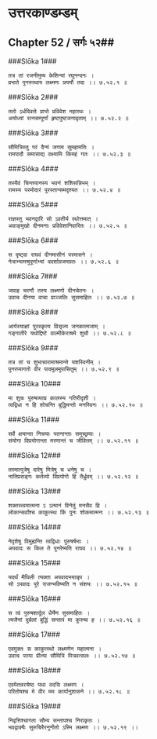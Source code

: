 उत्तरकाण्डम्डम्
===============================


## Chapter 52  / सर्गः ५२##


###Slōka 1###


    तत्र तां रजनीमुष्य केशिन्यां रघुनन्दनः ।
    प्रभाते पुनरुत्थाय लक्ष्मणः प्रययौ तदा ।। ७.५२.१ ॥


###Slōka 2###


    ततो ऽर्धदिवसे प्राप्ते प्रविवेश महारथः ।
    अयोध्यां रत्नसम्पूर्णां हृष्टपुष्टजनावृताम् ।। ७.५२.२ ॥


###Slōka 3###


    सौमित्रिस्तु परं दैन्यं जगाम सुमहामतिः ।
    रामपादौ समासाद्य वक्ष्यामि किमहं गतः ।। ७.५२.३ ॥


###Slōka 4###


    तस्यैवं चिन्तयानस्य भवनं शशिसन्निभम् ।
    रामस्य परमोदारं पुरस्तान्समदृश्यत ।। ७.५२.४ ॥


###Slōka 5###


    राज्ञस्तु भवनद्वारि सो ऽवतीर्य रथोत्तमात् ।
    अवाङ्मुखो दीनमनाः प्रविवेशानिवारितः ।। ७.५२.५ ॥


###Slōka 6###


    स दृष्ट्वा राघवं दीनमासीनं परमासने ।
    नेत्राभ्यामश्रुपूर्णाभ्यां ददर्शाग्रजमग्रतः ।। ७.५२.६ ॥


###Slōka 7###


    जग्राह चरणौ तस्य लक्ष्मणो दीनचेतनः ।
    उवाच दीनया वाचा प्राञ्जलिः सुसमाहितः ।। ७.५२.७ ॥


###Slōka 8###


    आर्यस्याज्ञां पुरस्कृत्य विसृज्य जनकात्मजाम् ।
    गङ्गातीरे यथोद्दिष्टे वाल्मीकेराश्रमे शुचौ ।। ७.५२.८ ॥


###Slōka 9###


    तत्र तां च शुभाचारामाश्रमान्ते यशस्विनीम् ।
    पुनरप्यागतो वीर पादमूलमुपासितुम् ।। ७.५२.९ ॥


###Slōka 10###


    मा शुचः पुरुषव्याघ्र कालस्य गतिरीदृशी ।
    त्वद्विधा न हि शोचन्ति बुद्धिमन्तो मनस्विनः ।। ७.५२.१० ॥


###Slōka 11###


    सर्वे क्षयान्ता निचयाः पतनान्ताः समुच्छ्रयाः ।
    संयोगा विप्रयोगान्ता मरणान्तं च जीवितम् ।। ७.५२.११ ॥


###Slōka 12###


    तस्मात्पुत्रेषु दारेषु मित्रेषु च धनेषु च ।
    नातिप्रसङ्गः कर्तव्यो विप्रयोगो हि तैर्ध्रुवम् ।। ७.५२.१२ ॥


###Slōka 13###


    शक्तस्त्वमात्मना ऽ ऽत्मानं विनेतुं मनसैव हि ।
    लोकान्सर्वांश्च काकुत्स्थ किं पुनः शोकमात्मनः ।। ७.५२.१३ ॥


###Slōka 14###


    नेदृशेषु विमुह्यन्ति त्वद्विधाः पुरुषर्षभाः ।
    अपवादः स किल ते पुनरेष्यति राघव ।। ७.५२.१४ ॥


###Slōka 15###


    यदर्थं मैथिली त्यक्ता अपवादभयान्नृप ।
    सो ऽपवादः पुरे राजन्भविष्यति न संशयः ।। ७.५२.१५ ॥


###Slōka 16###


    स त्वं पुरुषशार्दूल धैर्येण सुसमाहितः ।
    त्यजैनां दुर्बलां बुद्धिं सन्तापं मा कुरुष्व ह ।। ७.५२.१६ ॥


###Slōka 17###


    एवमुक्तः स काकुत्स्थो लक्ष्मणेन महात्मना ।
    उवाच परया प्रीत्या सौमित्रिं मित्रवत्सलः ।। ७.५२.१७ ॥


###Slōka 18###


    एवमेतन्नरश्रेष्ठ यथा वदसि लक्ष्मण ।
    परितोषश्च मे वीर मम कार्यानुशासने ।। ७.५२.१८ ॥


###Slōka 19###


    निवृत्तिश्चागता सौम्य सन्तापश्च निराकृतः ।
    भवद्वाक्यैः सुरुचिरैरनुनीतो ऽस्मि लक्ष्मण ।। ७.५२.१९ ।।


